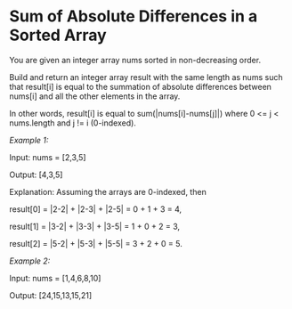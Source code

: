 # Sum of Absolute Differences in a Sorted Array

You are given an integer array nums sorted in non-decreasing order.

Build and return an integer array result with the same length as nums such that result[i] is equal to the summation of absolute differences between nums[i] and all the other elements in the array.

In other words, result[i] is equal to sum(|nums[i]-nums[j]|) where 0 <= j < nums.length and j != i (0-indexed).

*Example 1:*

Input: nums = [2,3,5]

Output: [4,3,5]

Explanation: Assuming the arrays are 0-indexed, then

result[0] = |2-2| + |2-3| + |2-5| = 0 + 1 + 3 = 4,

result[1] = |3-2| + |3-3| + |3-5| = 1 + 0 + 2 = 3,

result[2] = |5-2| + |5-3| + |5-5| = 3 + 2 + 0 = 5.

*Example 2:*

Input: nums = [1,4,6,8,10]

Output: [24,15,13,15,21]